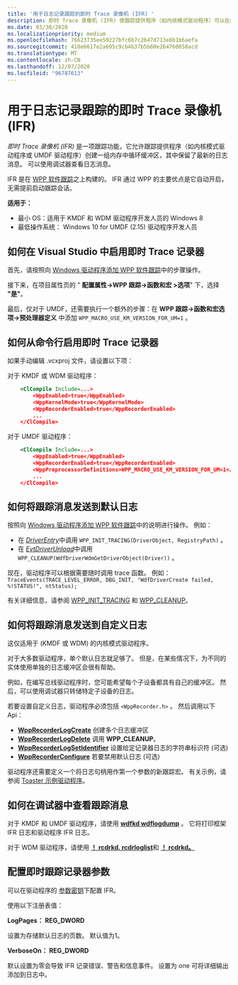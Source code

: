 ```yaml
---
title: '用于日志记录跟踪的即时 Trace 录像机 (IFR) '
description: 即时 Trace 录像机 (IFR) 使跟踪提供程序（如内核模式驱动程序）可以在缓冲区中记录跟踪日志并存储 WPP 日志消息。
ms.date: 03/30/2020
ms.localizationpriority: medium
ms.openlocfilehash: 76623735ee59227bfc6b7c2b47d713e8b1b6aefa
ms.sourcegitcommit: 418e6617e2a695c9cb4b37b5b60e264760858acd
ms.translationtype: MT
ms.contentlocale: zh-CN
ms.lasthandoff: 12/07/2020
ms.locfileid: "96787613"
---
```

# <a name="inflight-trace-recorder-ifr-for-logging-traces"></a>用于日志记录跟踪的即时 Trace 录像机 (IFR) 


*即时 Trace 录像机 (IFR)* 是一项跟踪功能，它允许跟踪提供程序（如内核模式驱动程序或 UMDF 驱动程序）创建一组内存中循环缓冲区，其中保留了最新的日志消息。 可以使用调试器查看日志消息。

IFR 是在 [WPP 软件跟踪](wpp-software-tracing.md)之上构建的。 IFR 通过 WPP 的主要优点是它自动开启，无需提前启动跟踪会话。

**适用于：**

-   最小 OS：适用于 KMDF 和 WDM 驱动程序开发人员的 Windows 8
-   最低操作系统： Windows 10 for UMDF (2.15) 驱动程序开发人员

## <a name="how-to-enable-inflight-trace-recorder-in-visual-studio"></a>如何在 Visual Studio 中启用即时 Trace 记录器

首先，请按照向 [Windows 驱动程序添加 WPP 软件跟踪](adding-wpp-software-tracing-to-a-windows-driver.md)中的步骤操作。

接下来，在项目属性页的 " **配置属性->WPP 跟踪->函数和宏 >选项**" 下，选择 **"是"**。

最后，仅对于 UMDF，还需要执行一个额外的步骤：在 **WPP 跟踪->函数和宏选项->预处理器定义** 中添加 `WPP_MACRO_USE_KM_VERSION_FOR_UM=1` 。


## <a name="how-to-enable-inflight-trace-recorder-from-the-command-line"></a>如何从命令行启用即时 Trace 记录器

如果手动编辑 .vcxproj 文件，请设置以下项：

对于 KMDF 或 WDM 驱动程序：

```xml
    <ClCompile Include=...>
        <WppEnabled>true</WppEnabled>
        <WppKernelMode>true</WppKernelMode>
        <WppRecorderEnabled>true</WppRecorderEnabled>
        ...
    </ClCompile>
```

对于 UMDF 驱动程序：

```xml
    <ClCompile Include=...>
        <WppEnabled>true</WppEnabled>
        <WppRecorderEnabled>true</WppRecorderEnabled>
        <WppPreprocessorDefinitions>WPP_MACRO_USE_KM_VERSION_FOR_UM=1</WppPreprocessorDefinitions>
        ...
    </ClCompile>
```


## <a name="how-to-send-trace-messages-to-the-default-log"></a>如何将跟踪消息发送到默认日志

按照向 [Windows 驱动程序添加 WPP 软件跟踪](adding-wpp-software-tracing-to-a-windows-driver.md)中的说明进行操作。  例如：

 - 在 [*DriverEntry*](../wdf/driverentry-for-kmdf-drivers.md)中调用 `WPP_INIT_TRACING(DriverObject, RegistryPath)` 。
 - 在 [*EvtDriverUnload*](/windows-hardware/drivers/ddi/wdfdriver/nc-wdfdriver-evt_wdf_driver_unload)中调用 `WPP_CLEANUP(WdfDriverWdmGetDriverObject(Driver))` 。

现在，驱动程序可以根据需要随时调用 trace 函数。 例如：`TraceEvents(TRACE_LEVEL_ERROR, DBG_INIT, "WdfDriverCreate failed, %!STATUS!", ntStatus);`

有关详细信息，请参阅 [WPP_INIT_TRACING](/previous-versions/windows/hardware/drivers/ff556193(v=vs.85)) 和 [WPP_CLEANUP](/previous-versions/windows/hardware/drivers/ff556183(v=vs.85))。

## <a name="how-to-send-trace-messages-to-a-custom-log"></a>如何将跟踪消息发送到自定义日志

这仅适用于 (KMDF 或 WDM) 的内核模式驱动程序。

对于大多数驱动程序，单个默认日志就足够了。 但是，在某些情况下，为不同的实体使用单独的日志缓冲区会很有帮助。

例如，在编写总线驱动程序时，您可能希望每个子设备都具有自己的缓冲区。 然后，可以使用调试器只转储特定子设备的日志。

若要设置自定义日志，驱动程序必须包括 `<WppRecorder.h>` 。 然后调用以下 Api：

 - [**WppRecorderLogCreate**](/windows-hardware/drivers/ddi/wpprecorder/nf-wpprecorder-wpprecorderlogcreate) 创建多个日志缓冲区
 - [**WppRecorderLogDelete**](/windows-hardware/drivers/ddi/wpprecorder/nf-wpprecorder-wpprecorderlogdelete) 调用 **WPP_CLEANUP**。
 - [**WppRecorderLogSetIdentifier**](/windows-hardware/drivers/ddi/wpprecorder/nf-wpprecorder-wpprecorderlogsetidentifier) 设置给定记录器日志的字符串标识符 (可选) 
 - [**WppRecorderConfigure**](/windows-hardware/drivers/ddi/wpprecorder/nf-wpprecorder-wpprecorderconfigure) 若要禁用默认日志 (可选) 

驱动程序还需要定义一个将日志句柄用作第一个参数的新跟踪宏。 有关示例，请参阅 [Toaster 示例驱动程序](https://github.com/microsoft/Windows-driver-samples/tree/master/general/toaster/toastDrv/kmdf/func/featured/trace.h)。


## <a name="how-to-view-trace-messages-in-the-debugger"></a>如何在调试器中查看跟踪消息

对于 KMDF 和 UMDF 驱动程序，请使用 [**wdfkd wdflogdump**](../debugger/-wdfkd-wdflogdump.md) 。 它将打印框架 IFR 日志和驱动程序 IFR 日志。

对于 WDM 驱动程序，请使用 [**！ rcdrkd. rcdrloglist**](../debugger/-rcdrkd-rcdrloglist.md)和 [**！ rcdrkd。**](../debugger/-rcdrkd-rcdrlogdump.md)


## <a name="configure-inflight-trace-recorder-parameters"></a>配置即时跟踪记录器参数

可以在驱动程序的 [参数密钥](../wdf/introduction-to-registry-keys-for-drivers.md)下配置 IFR。

使用以下注册表值：

**LogPages： REG_DWORD**

设置为存储默认日志的页数。 默认值为1。

**VerboseOn： REG_DWORD**

默认设置为零会导致 IFR 记录错误、警告和信息事件。 设置为 one 可将详细输出添加到日志中。

